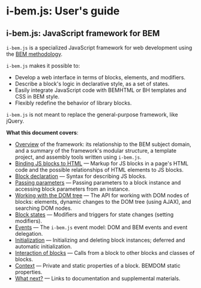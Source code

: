 i-bem.js: User's guide
======================

i-bem.js: JavaScript framework for BEM
--------------------------------------

`i-bem.js` is a specialized JavaScript framework for web development
using the [BEM methodology](https://en.bem.info/method/).

`i-bem.js` makes it possible to:

-   Develop a web interface in terms of blocks, elements, and modifiers.
-   Describe a block's logic in declarative style, as a set of states.
-   Easily integrate JavaScript code with BEMHTML or BH templates and CSS in BEM style.
-   Flexibly redefine the behavior of library blocks.

`i-bem.js` is not meant to replace the general-purpose framework, like jQuery.

**What this document covers**:

-   [Overview](./i-bem-js-common.en.md) of the framework: its relationship to the BEM subject domain, and a summary of the framework's modular
    structure, a template project, and assembly tools written
    using `i-bem.js`.
-   [Binding JS blocks to HTML](./i-bem-js-html-binding.en.md) — Markup for JS blocks in a page's
    HTML code and the possible relationships of HTML elements to JS blocks.
-   [Block declaration](./i-bem-js-decl.en.md) — Syntax for describing JS blocks.
-   [Passing parameters](./i-bem-js-params.en.md) — Passing parameters to a block instance and accessing block parameters from an instance.
-   [Working with the DOM tree](./i-bem-js-dom.en.md) — The API for working with DOM nodes of blocks:
    elements, dynamic changes to the DOM tree (using AJAX), and searching DOM nodes.
-   [Block states](./i-bem-js-states.en.md) — Modifiers and triggers for state changes (setting modifiers).
-   [Events](./i-bem-js-events.en.md) — The `i-bem.js` event model: DOM and BEM events and event delegation.
-   [Initialization](./i-bem-js-init.en.md) — Initializing and deleting block instances; deferred and automatic initialization.
-   [Interaction of blocks](./i-bem-js-interact.en.md) — Calls from a block to other blocks and classes of blocks.
-   [Context](./i-bem-js-context.en.md) — Private and static properties of a block. BEMDOM static properties.
-   [What next?](./i-bem-js-extras.en.md) — Links to documentation and supplemental materials.

